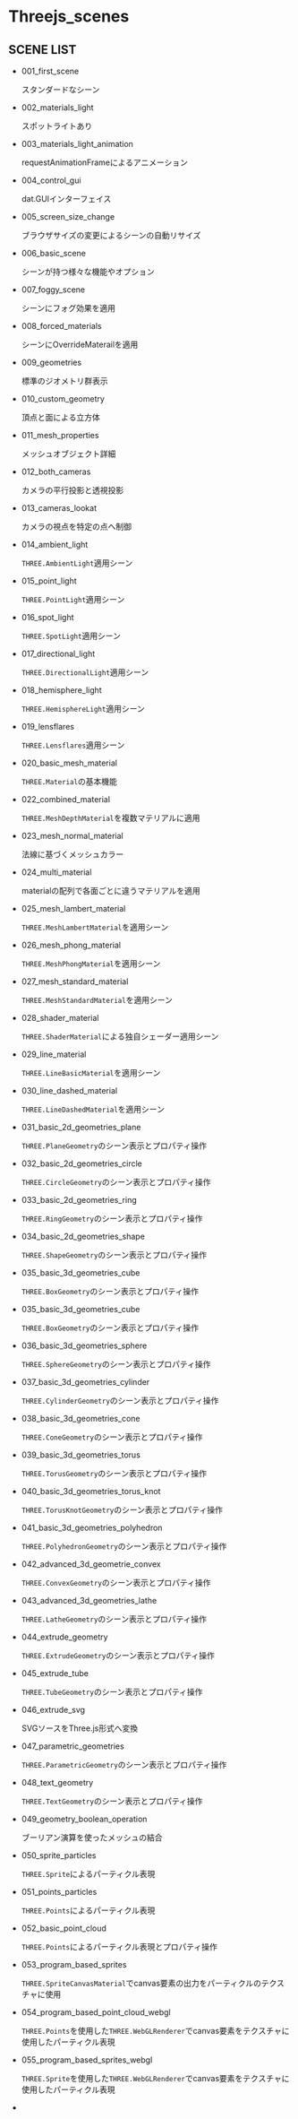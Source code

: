 # Threejs_scenes

## SCENE LIST

- 001_first_scene

  スタンダードなシーン

- 002_materials_light

  スポットライトあり

- 003_materials_light_animation

  requestAnimationFrameによるアニメーション

- 004_control_gui

  dat.GUIインターフェイス

- 005_screen_size_change

  ブラウザサイズの変更によるシーンの自動リサイズ

- 006_basic_scene

  シーンが持つ様々な機能やオプション

- 007_foggy_scene

  シーンにフォグ効果を適用

- 008_forced_materials

  シーンにOverrideMaterailを適用

- 009_geometries

  標準のジオメトリ群表示

- 010_custom_geometry

  頂点と面による立方体

- 011_mesh_properties

  メッシュオブジェクト詳細

- 012_both_cameras

  カメラの平行投影と透視投影

- 013_cameras_lookat

  カメラの視点を特定の点へ制御

- 014_ambient_light

  ``THREE.AmbientLight``適用シーン

- 015_point_light

  ``THREE.PointLight``適用シーン

- 016_spot_light

  ``THREE.SpotLight``適用シーン

- 017_directional_light

  ``THREE.DirectionalLight``適用シーン

- 018_hemisphere_light

  ``THREE.HemisphereLight``適用シーン

- 019_lensflares

  ``THREE.Lensflares``適用シーン

- 020_basic_mesh_material

  ``THREE.Material``の基本機能

- 022_combined_material

  ``THREE.MeshDepthMaterial``を複数マテリアルに適用

- 023_mesh_normal_material

  法線に基づくメッシュカラー

- 024_multi_material

  materialの配列で各面ごとに違うマテリアルを適用

- 025_mesh_lambert_material

  ``THREE.MeshLambertMaterial``を適用シーン

- 026_mesh_phong_material

  ``THREE.MeshPhongMaterial``を適用シーン

- 027_mesh_standard_material

  ``THREE.MeshStandardMaterial``を適用シーン

- 028_shader_material

  ``THREE.ShaderMaterial``による独自シェーダー適用シーン

- 029_line_material

  ``THREE.LineBasicMaterial``を適用シーン

- 030_line_dashed_material

  ``THREE.LineDashedMaterial``を適用シーン

- 031_basic_2d_geometries_plane

  ``THREE.PlaneGeometry``のシーン表示とプロパティ操作

- 032_basic_2d_geometries_circle

  ``THREE.CircleGeometry``のシーン表示とプロパティ操作

- 033_basic_2d_geometries_ring

  ``THREE.RingGeometry``のシーン表示とプロパティ操作

- 034_basic_2d_geometries_shape

  ``THREE.ShapeGeometry``のシーン表示とプロパティ操作

- 035_basic_3d_geometries_cube

  ``THREE.BoxGeometry``のシーン表示とプロパティ操作

- 035_basic_3d_geometries_cube

  ``THREE.BoxGeometry``のシーン表示とプロパティ操作

- 036_basic_3d_geometries_sphere

  ``THREE.SphereGeometry``のシーン表示とプロパティ操作

- 037_basic_3d_geometries_cylinder

  ``THREE.CylinderGeometry``のシーン表示とプロパティ操作

- 038_basic_3d_geometries_cone

  ``THREE.ConeGeometry``のシーン表示とプロパティ操作

- 039_basic_3d_geometries_torus

  ``THREE.TorusGeometry``のシーン表示とプロパティ操作

- 040_basic_3d_geometries_torus_knot

  ``THREE.TorusKnotGeometry``のシーン表示とプロパティ操作

- 041_basic_3d_geometries_polyhedron

  ``THREE.PolyhedronGeometry``のシーン表示とプロパティ操作

- 042_advanced_3d_geometrie_convex

  ``THREE.ConvexGeometry``のシーン表示とプロパティ操作

- 043_advanced_3d_geometries_lathe

  ``THREE.LatheGeometry``のシーン表示とプロパティ操作

- 044_extrude_geometry

  ``THREE.ExtrudeGeometry``のシーン表示とプロパティ操作

- 045_extrude_tube

  ``THREE.TubeGeometry``のシーン表示とプロパティ操作

- 046_extrude_svg

  SVGソースをThree.js形式へ変換

- 047_parametric_geometries

  ``THREE.ParametricGeometry``のシーン表示とプロパティ操作

- 048_text_geometry

  ``THREE.TextGeometry``のシーン表示とプロパティ操作

- 049_geometry_boolean_operation

  ブーリアン演算を使ったメッシュの結合

- 050_sprite_particles

  ``THREE.Sprite``によるパーティクル表現

- 051_points_particles

  ``THREE.Points``によるパーティクル表現

- 052_basic_point_cloud

  ``THREE.Points``によるパーティクル表現とプロパティ操作

- 053_program_based_sprites

  `THREE.SpriteCanvasMaterial`でcanvas要素の出力をパーティクルのテクスチャに使用

- 054_program_based_point_cloud_webgl

  `THREE.Points`を使用した`THREE.WebGLRenderer`でcanvas要素をテクスチャに使用したパーティクル表現

- 055_program_based_sprites_webgl

  `THREE.Sprite`を使用した`THREE.WebGLRenderer`でcanvas要素をテクスチャに使用したパーティクル表現

- 
